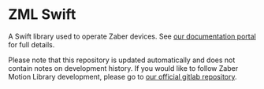# ZML Swift

A Swift library used to operate Zaber devices. See [our documentation portal](https://software.zaber.com/motion-library/docs) for full details.

Please note that this repository is updated automatically and does not contain notes on development history. If you would like to follow Zaber Motion Library development, please go to [our official gitlab repository](https://gitlab.com/ZaberTech/zaber-motion-lib).
